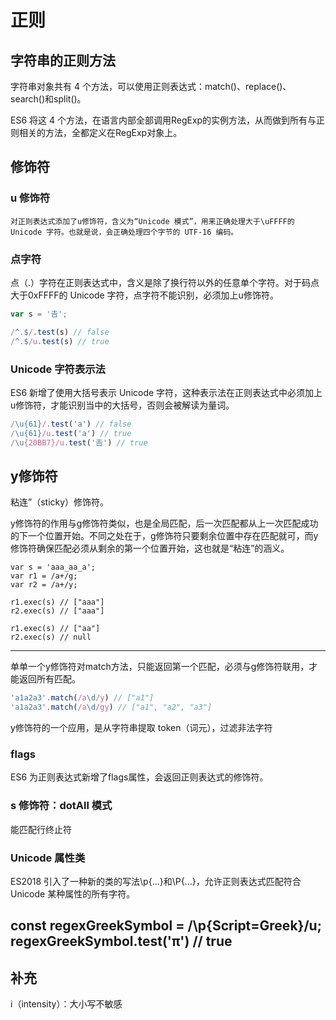 # 正则

## 字符串的正则方法

字符串对象共有 4 个方法，可以使用正则表达式：match()、replace()、search()和split()。

ES6 将这 4 个方法，在语言内部全部调用RegExp的实例方法，从而做到所有与正则相关的方法，全都定义在RegExp对象上。

## 修饰符
### u 修饰符
    
    对正则表达式添加了u修饰符，含义为“Unicode 模式”，用来正确处理大于\uFFFF的 Unicode 字符。也就是说，会正确处理四个字节的 UTF-16 编码。
    
### 点字符

点（.）字符在正则表达式中，含义是除了换行符以外的任意单个字符。对于码点大于0xFFFF的 Unicode 字符，点字符不能识别，必须加上u修饰符。
```javascript
var s = '𠮷';

/^.$/.test(s) // false
/^.$/u.test(s) // true
```
### Unicode 字符表示法

ES6 新增了使用大括号表示 Unicode 字符，这种表示法在正则表达式中必须加上u修饰符，才能识别当中的大括号，否则会被解读为量词。

```javascript
/\u{61}/.test('a') // false
/\u{61}/u.test('a') // true
/\u{20BB7}/u.test('𠮷') // true
```
## y修饰符

粘连”（sticky）修饰符。

y修饰符的作用与g修饰符类似，也是全局匹配，后一次匹配都从上一次匹配成功的下一个位置开始。不同之处在于，g修饰符只要剩余位置中存在匹配就可，而y修饰符确保匹配必须从剩余的第一个位置开始，这也就是“粘连”的涵义。
```
var s = 'aaa_aa_a';
var r1 = /a+/g;
var r2 = /a+/y;

r1.exec(s) // ["aaa"]
r2.exec(s) // ["aaa"]

r1.exec(s) // ["aa"]
r2.exec(s) // null
```
---

单单一个y修饰符对match方法，只能返回第一个匹配，必须与g修饰符联用，才能返回所有匹配。
```javascript
'a1a2a3'.match(/a\d/y) // ["a1"]
'a1a2a3'.match(/a\d/gy) // ["a1", "a2", "a3"]
```

y修饰符的一个应用，是从字符串提取 token（词元），过滤非法字符
### flags
ES6 为正则表达式新增了flags属性，会返回正则表达式的修饰符。
### s 修饰符：dotAll 模式

能匹配行终止符

### Unicode 属性类 
ES2018 引入了一种新的类的写法\p{...}和\P{...}，允许正则表达式匹配符合 Unicode 某种属性的所有字符。

const regexGreekSymbol = /\p{Script=Greek}/u;
regexGreekSymbol.test('π') // true
---

## 补充

i（intensity）：大小写不敏感